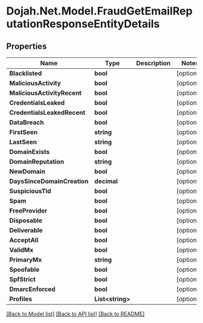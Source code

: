 # Dojah.Net.Model.FraudGetEmailReputationResponseEntityDetails

## Properties

Name | Type | Description | Notes
------------ | ------------- | ------------- | -------------
**Blacklisted** | **bool** |  | [optional] 
**MaliciousActivity** | **bool** |  | [optional] 
**MaliciousActivityRecent** | **bool** |  | [optional] 
**CredentialsLeaked** | **bool** |  | [optional] 
**CredentialsLeakedRecent** | **bool** |  | [optional] 
**DataBreach** | **bool** |  | [optional] 
**FirstSeen** | **string** |  | [optional] 
**LastSeen** | **string** |  | [optional] 
**DomainExists** | **bool** |  | [optional] 
**DomainReputation** | **string** |  | [optional] 
**NewDomain** | **bool** |  | [optional] 
**DaysSinceDomainCreation** | **decimal** |  | [optional] 
**SuspiciousTld** | **bool** |  | [optional] 
**Spam** | **bool** |  | [optional] 
**FreeProvider** | **bool** |  | [optional] 
**Disposable** | **bool** |  | [optional] 
**Deliverable** | **bool** |  | [optional] 
**AcceptAll** | **bool** |  | [optional] 
**ValidMx** | **bool** |  | [optional] 
**PrimaryMx** | **string** |  | [optional] 
**Spoofable** | **bool** |  | [optional] 
**SpfStrict** | **bool** |  | [optional] 
**DmarcEnforced** | **bool** |  | [optional] 
**Profiles** | **List&lt;string&gt;** |  | [optional] 

[[Back to Model list]](../README.md#documentation-for-models) [[Back to API list]](../README.md#documentation-for-api-endpoints) [[Back to README]](../README.md)

